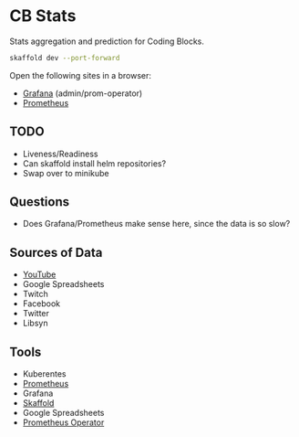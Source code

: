 # CB Stats

Stats aggregation and prediction for Coding Blocks.

```bash
skaffold dev --port-forward
```

Open the following sites in a browser:

- [Grafana](http://localhost:80) (admin/prom-operator)
- [Prometheus](http://localhost:9090)

## TODO

- Liveness/Readiness
- Can skaffold install helm repositories?
- Swap over to minikube

## Questions

- Does Grafana/Prometheus make sense here, since the data is so slow?

## Sources of Data

- [YouTube](https://support.google.com/youtube/answer/9088722?hl=en)
- Google Spreadsheets
- Twitch
- Facebook
- Twitter
- Libsyn

## Tools

- Kuberentes
- [Prometheus](https://prometheus.io/)
- Grafana
- [Skaffold](https://github.com/GoogleContainerTools/skaffold/releases)
- Google Spreadsheets
- [Prometheus Operator](https://github.com/prometheus-community/helm-charts/tree/main/charts/kube-prometheus-stack)

